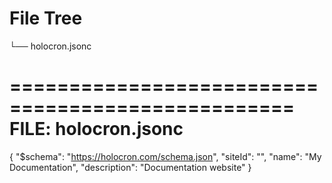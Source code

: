 # File Tree

└── holocron.jsonc


==================================================
FILE: holocron.jsonc
==================================================
{
  "$schema": "https://holocron.com/schema.json",
  "siteId": "",
  "name": "My Documentation",
  "description": "Documentation website"
}